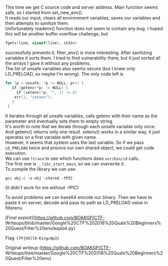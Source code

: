 This time we get C source code and server address. Main function seems safe,
so I started from set_new_env().  
It reads our input, clears all environment variables, saves our variables and
then attempts to sanitize them.  
Unfortunately readenv() function does not seem to contain any bug. I hoped
this will be another buffer overflow challenge, but  
```c  
fgets(line, sizeof(line), stdin)  
```  
successfully prevents it. filter_env() is more interesting. After sanitizing
variables it sorts them. I tried to find vulnerability there, but it just
sorted all the arrays I gave it without any problems.  
The list of unsafe variables also seems secure (but I knew only LD_PRELOAD, so
maybe I'm wrong). The only code left is  
```c  
for (p = unsafe; *p != NULL; p++) {  
   if (getenv(*p) != NULL) {  
     if (setenv(*p, "", 1) != 0)  
	err(1, "setenv");  
   }  
 }  
```  
It iterates through all unsafe variables, calls getenv with their name as the
parameter and eventually sets them to empty string.  
It's worth to note that we iterate through each unsafe variable only once. And
getenv() returns only one result. setenv() works in a similar way, it just
operates on a first variable with given name.  
However, it seems that system uses the last variable. So if we pass
`LD_PRELOAD` twice and provice our own shared object, we could get code
execution.  
We can use `ltrace` to see which functions does `usr/bin/id` calls.  
The first one is `__libc_start_main`, so we can overwrite it.  
To compile the library we can use:  
```  
gcc obj.c -o obj -shared -fPIC  
```  
(it didn't work for me without -fPIC)

To avoid problems we can base64 encode our binary. Then we have to paste it on
server, decode and pass its path as LD_PRELOAD value in filterenv.

[Final exploit](https://github.com/BOAKGP/CTF-
Writeups/blob/master/Google%20CTF%202018%20Quals%20Beginners%20Quest/Filter%20env/exploit.py)

Flag: `CTF{H3ll0-Kingc0p3}`

Original writeup (https://github.com/BOAKGP/CTF-
Writeups/tree/master/Google%20CTF%202018%20Quals%20Beginners%20Quest/Filter%20env).